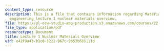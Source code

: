 ```yaml
---
content_type: resource
description: This is a file that contains information regarding Materials in nuclear
  engineering lecture 1 nuclear materials overview.
file: https://ol-ocw-studio-app-production.s3.amazonaws.com/courses/22-14-materials-in-nuclear-engineering-spring-2015/e42f9a43b1c05222967c9b53b686111d_MIT22_14S15_Lecture1.pdf
file_type: application/pdf
resourcetype: Document
title: Lecture 1 Nuclear Materials Overview
uid: e42f9a43-b1c0-5222-967c-9b53b686111d
---
```

